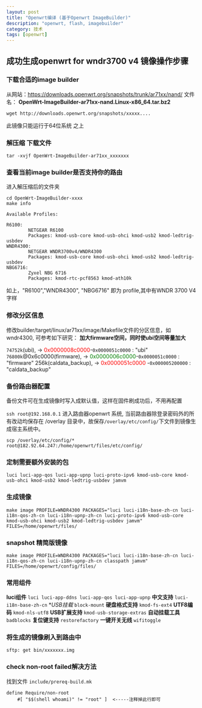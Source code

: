 ```yaml
---
layout: post
title: "Openwrt编译 (基于Openwrt ImageBuilder)"
description: "openwrt, flash, imagebuilder"
category: 技术
tags: [openwrt]
---
```


## 成功生成openwrt for wndr3700 v4 镜像操作步骤

### 下载合适的image builder 

从网站：<https://downloads.openwrt.org/snapshots/trunk/ar71xx/nand/>
文件名： **OpenWrt-ImageBuilder-ar71xx-nand.Linux-x86_64.tar.bz2**

	wget http://downloads.openwrt.org/snapshots/xxxxx....

<div class="alert alert-warning">
此镜像只能运行于64位系统 之上
</div>

### 解压缩 下载文件

	tar -xvjf OpenWrt-ImageBuilder-ar71xx_xxxxxxx


### 查看当前image builder是否支持你的路由

进入解压缩后的文件夹

```
cd OpenWrt-ImageBuilder-xxxx
make info

Available Profiles:

R6100:
		NETGEAR R6100
		Packages: kmod-usb-core kmod-usb-ohci kmod-usb2 kmod-ledtrig-usbdev
WNDR4300:
		NETGEAR WNDR3700v4/WNDR4300
		Packages: kmod-usb-core kmod-usb-ohci kmod-usb2 kmod-ledtrig-usbdev
NBG6716:
		Zyxel NBG 6716
		Packages: kmod-rtc-pcf8563 kmod-ath10k
```

如上，"R6100","WNDR4300", "NBG6716" 即为 profile,其中有WNDR 3700 V4字样

### 修改分区信息

修改builder/target/linux/ar71xx/image/Makefile文件的分区信息，如 wndr4300, 可参考如下研究：
**加大firmware空间，同时使ubi空间等量加大**

`74752k`(ubi), -> <span style="color: red">0x0000008c0000</span>-`0x0000051c0000` : "ubi"
`76800k`@0x6c0000(firmware), -> <span style="color: green">0x0000006c0000</span>-`0x0000051c0000` : "firmware"
256k(caldata_backup), -> <span style="color: red">0x0000051c0000</span> -`0x000005200000` : "caldata_backup"

### 备份路由器配置

备份文件可在生成镜像时写入成默认值，这样在固件刷成功后，不用再配置

`ssh root@192.168.0.1` 进入路由器openwrt 系统, 当前路由器除登录密码外的所有改动均保存在 /overlay 目录中，故保存`/overlay/etc/config/`下文件到镜像生成宿主系统中。

	scp /overlay/etc/config/* root@182.92.64.247:/home/openwrt/files/etc/config/ 

### 定制需要额外安装的包

	luci luci-app-qos luci-app-upnp luci-proto-ipv6 kmod-usb-core kmod-usb-ohci kmod-usb2 kmod-ledtrig-usbdev jamvm

### 生成镜像

	make image PROFILE=WNDR4300 PACKAGES="luci luci-i18n-base-zh-cn luci-i18n-qos-zh-cn luci-i18n-upnp-zh-cn luci-proto-ipv6 kmod-usb-core kmod-usb-ohci kmod-usb2 kmod-ledtrig-usbdev jamvm" FILES=/home/openwrt/files/

### snapshot 精简版镜像

	make image PROFILE=WNDR4300 PACKAGES="luci luci-i18n-base-zh-cn luci-i18n-qos-zh-cn luci-i18n-upnp-zh-cn classpath jamvm" FILES=/home/openwrt/config/files/
	
### 常用组件
	
**luci组件** `luci luci-app-ddns luci-app-qos luci-app-upnp`
**中文支持** `luci-i18n-base-zh-cn`
**USB挂载* `block-mount`
**硬盘格式支持**  `kmod-fs-ext4`
**UTF8编码** `kmod-nls-utf8`
**USB扩展支持** `kmod-usb-storage-extras`
**自动挂载工具** `badblocks`
**复位键支持** `restorefactory`
**一键开关无线** `wifitoggle`

### 将生成的镜像刷入到路由中

	sftp: get bin/xxxxxxx.img 
	
### check non-root failed解决方法

找到文件 `include/prereq-build.mk `

```
define Require/non-root
    #[ "$$(shell whoami)" != "root" ]  <-----注释掉此行即可
```
